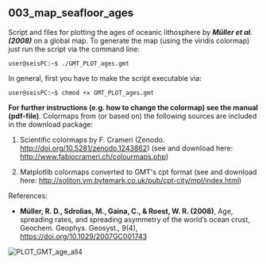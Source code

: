 ## 003_map_seafloor_ages

Script and files for plotting the ages of oceanic lithosphere by **_Müller et al. (2008)_** on a global map. To generate the map (using the viridis colormap) just run the script via the command line:

```console
user@seisPC:~$ ./GMT_PLOT_ages.gmt
```
In general, first you have to make the script executable via:
```console
user@seisPC:~$ chmod +x GMT_PLOT_ages.gmt
```

**For further instructions (e.g. how to change the colormap) see the manual (pdf-file)**. Colormaps from (or based on) the following sources are included in the download package:

  1) Scientific colormaps by F. Crameri (Zenodo. http://doi.org/10.5281/zenodo.1243862)
    (see and download here: http://www.fabiocrameri.ch/colourmaps.php)

  2) Matplotlib colormaps converted to GMT's cpt format (see and download here: http://soliton.vm.bytemark.co.uk/pub/cpt-city/mpl/index.html)

References:

- **Müller, R. D., Sdrolias, M., Gaina, C., & Roest, W. R. (2008)**, Age, spreading rates, and spreading
asymmetry of the world’s ocean crust, Geochem. Geophys. Geosyst., 9(4),  https://doi.org/10.1029/2007GC001743



![PLOT_GMT_age_all4](https://user-images.githubusercontent.com/23025878/59592798-082a0380-90f1-11e9-861f-66a6e46deff0.png)
